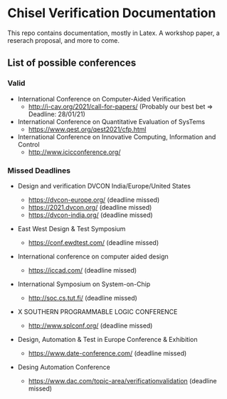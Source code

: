 # Chisel Verification Documentation

This repo contains documentation, mostly in Latex. A workshop paper, a reserach proposal, and more to come.


## List of possible conferences  
### Valid  
- International Conference on Computer-Aided Verification  
  - http://i-cav.org/2021/call-for-papers/   (Probably our best bet => Deadline: 28/01/21)
- International Conference on Quantitative Evaluation of SysTems  
  - https://www.qest.org/qest2021/cfp.html  
- International Conference on Innovative Computing, Information and Control
  - http://www.icicconference.org/
  
### Missed Deadlines  
- Design and verification DVCON India/Europe/United States
  - https://dvcon-europe.org/ (deadline missed)
  - https://2021.dvcon.org/ (deadline missed)
  - https://dvcon-india.org/ (deadline missed)

- East West Design & Test Symposium
  - https://conf.ewdtest.com/ (deadline missed)
- International conference on computer aided design
  - https://iccad.com/ (deadline missed)
- International Symposium on System-on-Chip
  - http://soc.cs.tut.fi/ (deadline missed)
- X SOUTHERN PROGRAMMABLE LOGIC CONFERENCE
  - http://www.splconf.org/ (deadline missed)
- Design, Automation & Test in Europe Conference & Exhibition
  - https://www.date-conference.com/ (deadline missed)
- Desing Automation Conference
  - https://www.dac.com/topic-area/verificationvalidation (deadline missed)  
  

